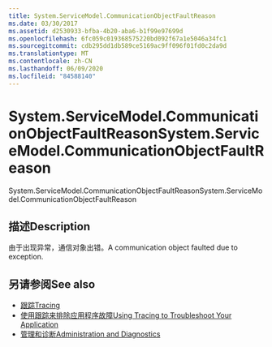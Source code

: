 ```yaml
---
title: System.ServiceModel.CommunicationObjectFaultReason
ms.date: 03/30/2017
ms.assetid: d2530933-bfba-4b20-aba6-b1f99e97699d
ms.openlocfilehash: 6fc059c019368575220bd092f67a1e5046a34fc1
ms.sourcegitcommit: cdb295dd1db589ce5169ac9ff096f01fd0c2da9d
ms.translationtype: MT
ms.contentlocale: zh-CN
ms.lasthandoff: 06/09/2020
ms.locfileid: "84588140"
---
```

# <a name="systemservicemodelcommunicationobjectfaultreason"></a><span data-ttu-id="cb863-102">System.ServiceModel.CommunicationObjectFaultReason</span><span class="sxs-lookup"><span data-stu-id="cb863-102">System.ServiceModel.CommunicationObjectFaultReason</span></span>
<span data-ttu-id="cb863-103">System.ServiceModel.CommunicationObjectFaultReason</span><span class="sxs-lookup"><span data-stu-id="cb863-103">System.ServiceModel.CommunicationObjectFaultReason</span></span>  
  
## <a name="description"></a><span data-ttu-id="cb863-104">描述</span><span class="sxs-lookup"><span data-stu-id="cb863-104">Description</span></span>  
 <span data-ttu-id="cb863-105">由于出现异常，通信对象出错。</span><span class="sxs-lookup"><span data-stu-id="cb863-105">A communication object faulted due to exception.</span></span>  
  
## <a name="see-also"></a><span data-ttu-id="cb863-106">另请参阅</span><span class="sxs-lookup"><span data-stu-id="cb863-106">See also</span></span>

- [<span data-ttu-id="cb863-107">跟踪</span><span class="sxs-lookup"><span data-stu-id="cb863-107">Tracing</span></span>](index.md)
- [<span data-ttu-id="cb863-108">使用跟踪来排除应用程序故障</span><span class="sxs-lookup"><span data-stu-id="cb863-108">Using Tracing to Troubleshoot Your Application</span></span>](using-tracing-to-troubleshoot-your-application.md)
- [<span data-ttu-id="cb863-109">管理和诊断</span><span class="sxs-lookup"><span data-stu-id="cb863-109">Administration and Diagnostics</span></span>](../index.md)
